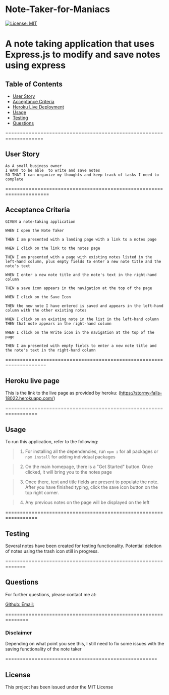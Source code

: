 # Note-Taker-for-Maniacs
[![License: MIT](https://img.shields.io/badge/License-MIT-brightgreen.svg)](https://opensource.org/licenses/MIT)

A note taking application that uses Express.js to modify and save notes using express
====================================================================

## Table of Contents

- [User Story](#user-story)
- [Acceptance Criteria](#acceptance-criteria)
- [Heroku Live Deployment](#heroku-live-page)
- [Usage](#usage)
- [Testing](#testing)
- [Questions](#questions)

===================================================================

## User Story
```
As A small business owner
I WANT to be able  to write and save notes
SO THAT I can organize my thoughts and keep track of tasks I need to complete
```
=====================================================================

## Acceptance Criteria
```
GIVEN a note-taking application

WHEN I open the Note Taker

THEN I am presented with a landing page with a link to a notes page

WHEN I click on the link to the notes page

THEN I am presented with a page with existing notes listed in the left-hand column, plus empty fields to enter a new note title and the note's text

WHEN I enter a new note title and the note's text in the right-hand column

THEN a save icon appears in the navigation at the top of the page

WHEN I click on the Save Icon

THEN the new note I have entered is saved and appears in the left-hand column with the other existing notes

WHEN I click on an existing note in the list in the left-hand column
THEN that note appears in the right-hand column

WHEN I click on the Write icon in the navigation at the top of the page

THEN I am presented with empty fields to enter a new note title and the note's text in the right-hand column
```
====================================================================

## Heroku live page

This is the link to the live page as provided by heroku:
(https://stormy-falls-18022.herokuapp.com/)

=================================================================

## Usage
To run this application, refer to the following:

> 1. For installing all the dependencies, run `npm i` for all packages or `npm install` for adding individual packages

> 2. On the main homepage, there is a "Get Started" button. Once clicked, it will bring you to the notes page

> 3. Once there, text and title fields are present to populate the note. After you have finished typing, click the save icon button on the top right corner.

> 4. Any previous notes on the page will be displayed on the left

=================================================================

## Testing
Several notes have been created for testing functionality. Potential deletion of notes using the trash icon still in progress.

=============================================================

## Questions
For further questions, please contact me at:

[Github: ](https://github.com/LawrenceSB24)
[Email: ](lawrs2022@gmail.com)

==============================================================

### Disclaimer
Depending on what point you see this, I still need to fix some issues with the saving functionality of the note taker

====================================================
## License
This project has been issued under the MIT License
